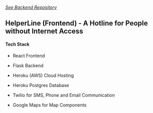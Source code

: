 
[*See Backend Repository*](https://github.com/dostuffthatmatters/HelperLine-Backend)

## HelperLine (Frontend) - A Hotline for People without Internet Access

#### Tech Stack

* React Frontend
* Flask Backend

* Heroku (AWS) Cloud Hosting
* Heroku Postgres Database

* Twilio for SMS, Phone and Email Communication
* Google Maps for Map Components
